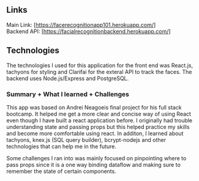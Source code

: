 
## Links
Main Link: [https://facerecognitionapp101.herokuapp.com/]<br>
Backend API: [https://facialrecognitionbackend.herokuapp.com/]

## Technologies

<p>The technologies I used for this application for the front end was React.js, tachyons for styling and Clarifai for the exteral API to track the faces. The backend uses Node.js/Express and PostgreSQL.

### Summary + What I learned + Challenges

<p>This app was based on Andrei Neagoeis final project for his full stack bootcamp. It helped me get a more clear and concise way of using React even though I have built a react application before. I originally had trouble understanding state and passing props but this helped practice my skills and become more comfortable using react. In additon, I learned about tachyons, knex.js (SQL query builder), bcrypt-nodejs and other technologies that can help me in the future. <br>

Some challenges I ran into was mainly focused on pinpointing where to pass props since it is a one way binding dataflow and making sure to remember the state of certain components. </p>

